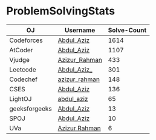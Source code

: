 # ProblemSolvingStats

| OJ         | Username                                     | Solve-Count |
|------------|----------------------------------------------|-------------|
| Codeforces | [Abdul_Aziz](https://codeforces.com/profile/Abdul_Aziz) | 1614          |
| AtCoder    | [Abdul_Aziz](https://atcoder.jp/users/Abdul_Aziz)       | 1107           |
| Vjudge    | [Azizur_Rahman](https://vjudge.net/user/Azizur_Rahman)       | 433           |
| Leetcode    | [Abdul_Aziz_](https://leetcode.com/u/Abdul_Aziz_/)       | 301           |
| Codechef   | [azizur_rahman](https://www.codechef.com/users/azizur_rahman)         | 148          |
| CSES    | [Abdul_Aziz](https://cses.fi/user/50546)       | 136           |
| LightOJ    | [abdul_aziz](https://vjudge.net/user/Azizur_Rahman)       | 65           |
| geeksforgeeks    | [Abdul_Aziz](https://www.geeksforgeeks.org/user/azizulcsebsmrstu1/)       | 13           |
| SPOJ    | [Abdul_Aziz](https://www.geeksforgeeks.org/user/azizulcsebsmrstu1/)       | 10           |
| UVa    | [Azizur Rahman](https://onlinejudge.org/index.php?option=com_comprofiler&Itemid=3)       | 6           |



